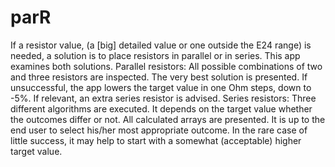 # parR
If a resistor value, (a [big] detailed value or one outside the E24 range) is needed, a solution is to place resistors in parallel or in series. This app examines both solutions.
Parallel resistors: All possible combinations of two and three resistors are inspected. The very best solution is presented. If unsuccessful, the app lowers the target value in one Ohm steps, down to -5%. If relevant, an extra series resistor is advised.
Series resistors: Three different algorithms are executed. It depends on the target value whether the outcomes differ or not. All calculated arrays are presented.
It is up to the end user to select his/her most appropriate outcome. In the rare case of little success, it may help to start with a somewhat (acceptable) higher target value.
